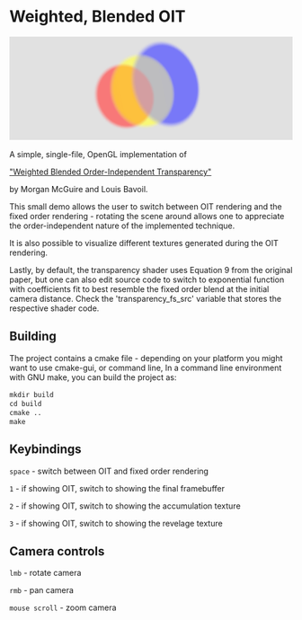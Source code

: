 # Weighted, Blended OIT
<p align="center">
<img src='imgs/oit.png'>
</p>

A simple, single-file, OpenGL implementation of 


["Weighted Blended Order-Independent Transparency"](http://jcgt.org/published/0002/02/09/paper.pdf) 

by Morgan McGuire and Louis Bavoil.


This small demo allows the user to switch between OIT rendering and the fixed order rendering - rotating the scene around allows one to appreciate the order-independent nature of the implemented technique. 

It is also possible to visualize different textures generated during the OIT rendering.

Lastly, by default, the transparency shader uses Equation 9 from the original paper, but one can also edit source code to switch to exponential function with coefficients fit to best resemble the fixed order blend at the initial camera distance. Check the 'transparency_fs_src' variable that stores the respective shader code.

## Building

The project contains a cmake file - depending on your platform you might want to use cmake-gui, or command line,
In a command line environment with GNU make, you can build the project as:

~~~
mkdir build
cd build
cmake ..
make
~~~

## Keybindings

`space` - switch between OIT and fixed order rendering

`1` - if showing OIT, switch to showing the final framebuffer

`2` - if showing OIT, switch to showing the accumulation texture

`3` - if showing OIT, switch to showing the revelage texture

## Camera controls

`lmb` - rotate camera

`rmb` - pan camera

`mouse scroll` - zoom camera 
